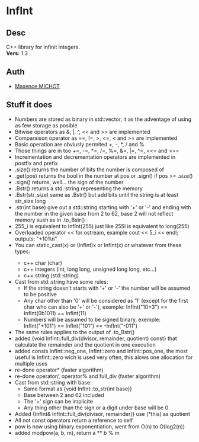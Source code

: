 # InfInt

## Desc
 C++ library for infinit integers.\
 __Vers:__ 1.3

## Auth
 * [Maxence MICHOT](https://github.com/VokunGahrotLaas)

## Stuff it does
 * Numbers are stored as binary in std::vector<bool>, it as the adventage of using as few storage as posible
 * Bitwise operators as &, |, ^, << and >> are implemented
 * Comparaison operator as ==, !=, >, <=, < and >= are implemented
 * Basic operation are obviusly permited +, -, *, / and %
 * Those things are in too +=, -=, *=, /=, %=, &=, |=, ^=, <<= and >>=
 * Incrementation and decrementation operators are implemented in postfix and prefix
 * .size() returns the number of bits the number is composed of
 * .get(pos) returns the bool in the number at pos or .sign() if pos >= .size()
 * .sign() returns, well... the sign of the number
 * .Bstr() returns a std::string representing the memory
 * .Bstr(str_size) same as .Bstr() but add bits until the string is at least str_size long
 * .str(int base) give out a std::string starting with '+' or '-' and ending with the number in the given base from 2 to 62, base 2 will not reflect memory sush as in .to_Bstr()
 * 255_i is equivalent to InfInt(255) just like 255l is equivalent to long(255)
 * Overloaded operator << for ostream, example cout << 5_i << endl; outputs: "+101\n"
 * You can static_cast<InfInt>(x) or (InfInt)x or InfInt(x) or whatever from these types:
   * c++ char (char)
   * c++ integers (int, long long, unsigned long long, etc...)
   * c++ string (std::string)
 * Cast from std::string have some rules:
   * If the string doesn't starts with '+' or '-' the number will be assumed to be positive
   * Any char other than '0' will be considered as '1' (except for the first char who can also be '+' or '-'), exemple: InfInt("10+3") == InfInt(0b1011) == InfInt(11)
   * Numbers will be assumed to be signed binary, exemple: InfInt("+101") == InfInt("101") == -InfInt("-011")
 * The same rules applies to the output of .to_Bstr()
 * added {void InfInt::full_div(divisor, remainder, quotient) const} that calculate the remainder and the quotient in one execution
 * added consts InfInt::neg_one, InfInt::zero and InfInt::pos_one, the most useful is InfInt::zero wich is used very often, this alows one allocation for multiple uses
 * re-done operator* (faster algorithm)
 * re-done operator/, operator% and full_div (faster algorithm)
 * Cast from std::string with base:
   * Same format as {void InfInt::to_str(int base)}
   * Base between 2 and 62 included
   * The '+' sign can be implicite
   * Any thing other than the sign or a digit under base will be 0
 * Added {InfInt& InfInt::full_div(divisor, remainder)} use (*this) as quotient
 * All not const operators return a reference to self
 * pow is now using binary exponentiation, went from O(n) to O(log2(n))
 * added modpow(a, b, m), return a ** b % m